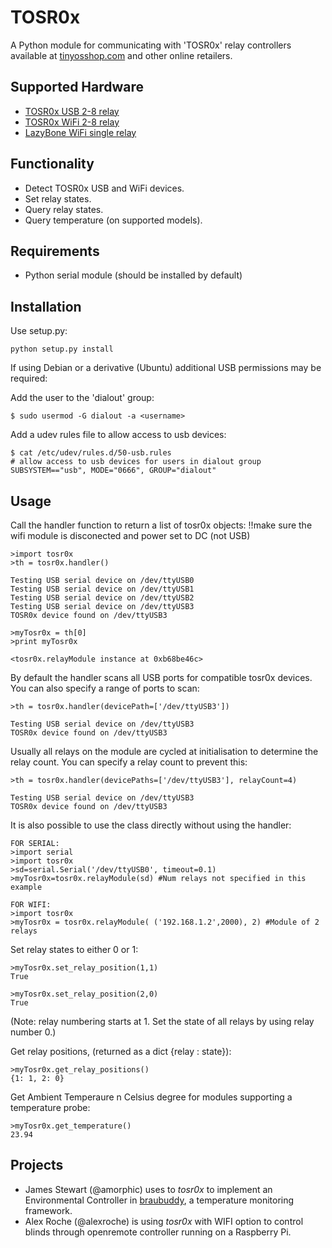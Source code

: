 TOSR0x
======================

A Python module for communicating with 'TOSR0x' relay controllers available at [tinyosshop.com](http://www.tinyosshop.com/index.php?route=product/product&product_id=365) and other online retailers.

Supported Hardware
----------------------

* [TOSR0x USB 2-8 relay](http://www.tinyosshop.com/index.php?route=product/category&path=141_142)
* [TOSR0x WiFi 2-8 relay](http://www.tinyosshop.com/index.php?route=product/category&path=141_143)
* [LazyBone WiFi single relay](http://www.tinyosshop.com/index.php?route=product/category&path=141_129)

Functionality
----------------------

* Detect TOSR0x USB and WiFi devices.
* Set relay states.
* Query relay states.
* Query temperature (on supported models).

Requirements
----------------------

* Python serial module (should be installed by default)

Installation
----------------------

Use setup.py:

    python setup.py install

If using Debian or a derivative (Ubuntu) additional USB permissions may be required:

 Add the user to the 'dialout' group:

    $ sudo usermod -G dialout -a <username>

 Add a udev rules file to allow access to usb devices:

    $ cat /etc/udev/rules.d/50-usb.rules
    # allow access to usb devices for users in dialout group
    SUBSYSTEM=="usb", MODE="0666", GROUP="dialout"

Usage
----------------------

Call the handler function to return a list of tosr0x objects:
!!make sure the wifi module is disconected and power set to DC (not USB)

    >import tosr0x
    >th = tosr0x.handler()

    Testing USB serial device on /dev/ttyUSB0
    Testing USB serial device on /dev/ttyUSB1
    Testing USB serial device on /dev/ttyUSB2
    Testing USB serial device on /dev/ttyUSB3
    TOSR0x device found on /dev/ttyUSB3

    >myTosr0x = th[0]
    >print myTosr0x

    <tosr0x.relayModule instance at 0xb68be46c>

By default the handler scans all USB ports for compatible tosr0x devices. You
can also specify a range of ports to scan:

    >th = tosr0x.handler(devicePath=['/dev/ttyUSB3'])

    Testing USB serial device on /dev/ttyUSB3
    TOSR0x device found on /dev/ttyUSB3

Usually all relays on the module are cycled at initialisation to determine the
relay count. You can specify a relay count to prevent this:

    >th = tosr0x.handler(devicePaths=['/dev/ttyUSB3'], relayCount=4)

    Testing USB serial device on /dev/ttyUSB3
    TOSR0x device found on /dev/ttyUSB3

It is also possible to use the class directly without using the handler:

    FOR SERIAL:
    >import serial
    >import tosr0x
    >sd=serial.Serial('/dev/ttyUSB0', timeout=0.1)
    >myTosr0x=tosr0x.relayModule(sd) #Num relays not specified in this example

    FOR WIFI:
    >import tosr0x
    >myTosr0x = tosr0x.relayModule( ('192.168.1.2',2000), 2) #Module of 2 relays

Set relay states to either 0 or 1:

    >myTosr0x.set_relay_position(1,1)
    True

    >myTosr0x.set_relay_position(2,0)
    True

(Note: relay numbering starts at 1. Set the state of all relays by using relay number 0.)

Get relay positions, (returned as a dict {relay : state}):

    >myTosr0x.get_relay_positions()
    {1: 1, 2: 0}

Get Ambient Temperaure n Celsius degree for modules supporting a temperature probe:

    >myTosr0x.get_temperature()
    23.94

Projects
----------------------

* James Stewart (@amorphic) uses to _tosr0x_ to implement an Environmental Controller in [braubuddy](http://braubuddy.org), a temperature monitoring framework.
* Alex Roche (@alexroche) is using _tosr0x_ with WIFI option to control blinds through openremote controller running on a Raspberry Pi.
